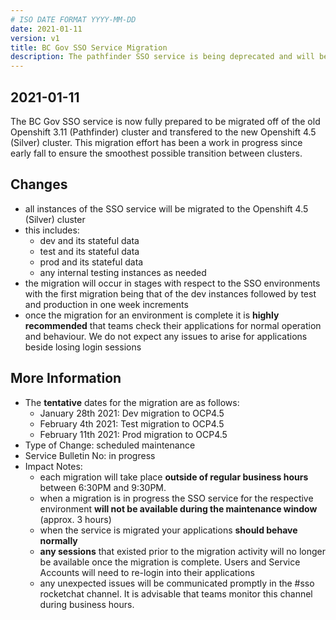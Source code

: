 ```yaml
---
# ISO DATE FORMAT YYYY-MM-DD
date: 2021-01-11
version: v1
title: BC Gov SSO Service Migration
description: The pathfinder SSO service is being deprecated and will be migrated to Silver. 
---
```


## 2021-01-11

The BC Gov SSO service is now fully prepared to be migrated off of the old Openshift 3.11 (Pathfinder) cluster and transfered to the new Openshift 4.5 (Silver) cluster. This migration effort has been a work in progress since early fall to ensure the smoothest possible transition between clusters.  

## Changes

- all instances of the SSO service will be migrated to the Openshift 4.5 (Silver) cluster
- this includes:
  - dev and its stateful data
  - test and its stateful data
  - prod and its stateful data
  - any internal testing instances as needed
- the migration will occur in stages with respect to the SSO environments with the first migration being that of the dev instances followed by test and production in one week increments 
- once the migration for an environment is complete it is __highly recommended__ that teams check their applications for normal operation and behaviour. We do not expect any issues to arise for applications beside losing login sessions

## More Information
- The __tentative__ dates for the migration are as follows:
  - January 28th 2021: Dev migration to OCP4.5
  - February 4th 2021: Test migration to OCP4.5
  - February 11th 2021: Prod migration to OCP4.5
- Type of Change: scheduled maintenance
- Service Bulletin No: in progress
- Impact Notes:
  - each migration will take place __outside of regular business hours__ between 6:30PM and 9:30PM.
  - when a migration is in progress the SSO service for the respective environment __will not be available during the maintenance window__ (approx. 3 hours)
  - when the service is migrated your applications __should behave normally__
  - __any sessions__ that existed prior to the migration activity will no longer be available once the migration is complete. Users and Service Accounts will need to re-login into their applications
  - any unexpected issues will be communicated promptly in the #sso rocketchat channel. It is advisable that teams monitor this channel during business hours.
 
